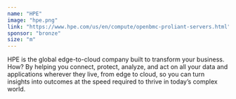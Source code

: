 ```yaml
---
name: "HPE"
image: "hpe.png"
link: "https://www.hpe.com/us/en/compute/openbmc-proliant-servers.html"
sponsor: "bronze"
size: "m"
---
```

HPE is the global edge-to-cloud company built to transform your business. How? By helping you connect, protect, analyze, and act on all your data and applications wherever they live, from edge to cloud, so you can turn insights into outcomes at the speed required to thrive in today’s complex world.
